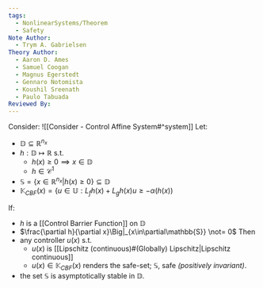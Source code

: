 ```yaml
---
tags:
  - NonlinearSystems/Theorem
  - Safety
Note Author:
  - Trym A. Gabrielsen
Theory Author:
  - Aaron D. Ames
  - Samuel Coogan
  - Magnus Egerstedt
  - Gennaro Notomista
  - Koushil Sreenath
  - Paulo Tabuada
Reviewed By:
---
```

Consider: ![[Consider - Control Affine System#^system]]
Let:
- $\mathbb{D}\subseteq\mathbb{R}^{n_x}$
- $h:\mathbb{D}\mapsto\mathbb{R}$   s.t.
	- $h(x)\geq0 \implies x\in\mathbb{D}$
	- $h\in\mathcal{C}^1$
- $\mathbb{S} =\{x\in\mathbb{R}^{n_x}|h(x)\geq0\} \subseteq \mathbb{D}$
- $\mathbb{K}_{CBF}(x) = \{u\in \mathbb{U}:L_f h(x) + L_g h(x)u \geq -\alpha(h(x))$

If:
- $h$ is a [[Control Barrier Function]] on $\mathbb{D}$
- $\frac{\partial h}{\partial x}\Big|_{x\in\partial\mathbb{S}} \not= 0$
Then
- any controller $u(x)$  s.t.
	- $u(x)$ is [[Lipschitz (continuous)#(Globally) Lipschitz|Lipschitz continuous]]
	- $u(x) \in \mathbb{K}_{CBF}(x)$
	renders the safe-set; $\mathbb{S}$, safe *(positively invariant)*.
- the set $\mathbb{S}$ is asymptotically stable in $\mathbb{D}$.

